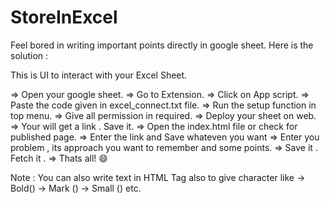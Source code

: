 # StoreInExcel
Feel bored in writing important points directly in google sheet.
Here is the solution : 

This is UI to interact with your Excel Sheet.

=> Open your google sheet.
=> Go to Extension.
=> Click on App script.
=> Paste the code given in excel_connect.txt file.
=> Run the setup function in top menu.
=> Give all permission in required.
=> Deploy your sheet on web.
=> Your will get a link . Save it.
=> Open the index.html file or check for published page.
=> Enter the link and Save whateven you want
=> Enter you problem , its approach you want to remember and some points.
=> Save it . Fetch it .
=> Thats all! 😄

Note : You can also write text in HTML Tag also to give character like 
    -> Bold(<b></b>)
    -> Mark (<mark></mark>)
    -> Small (<small></small>) etc.

